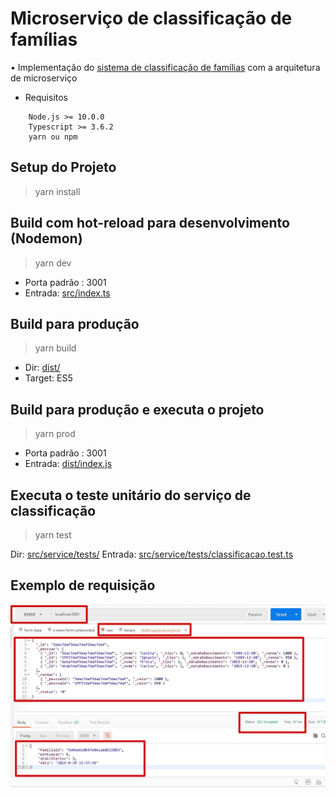 # Microserviço de classificação de famílias 

• Implementação do [sistema de classificação de famílias](https://www.notion.so/Desafio-t-cnico-2f53347cf16a418fb75c67c978ab1a0e "sistema de classificação de famílias") com a arquitetura de microserviço

- Requisitos 

```
    Node.js >= 10.0.0
    Typescript >= 3.6.2
    yarn ou npm
```

## Setup do Projeto 

> yarn install

## Build com hot-reload para desenvolvimento (Nodemon)

> yarn dev 

- Porta padrão : 3001 
- Entrada: [src/index.ts](https://github.com/Thrashattack/desafio-tecnico/src/index.js "src/index.ts")

## Build para produção 

> yarn build 

- Dir: [dist/](https://github.com/Thrashattack/desafio-tecnico/dist "dist/")
- Target: ES5 


## Build para produção e executa o projeto

> yarn prod 

- Porta padrão : 3001 
- Entrada: [dist/index.js](https://github.com/Thrashattack/desafio-tecnico/dist/index.js "dist/index.js")


## Executa o teste unitário do serviço de classificação

> yarn test

Dir: [src/service/tests/](https://github.com/Thrashattack/desafio-tecnico/tree/master/src/service/tests "src/service/tests/")
Entrada: [src/service/tests/classificacao.test.ts](https://github.com/Thrashattack/desafio-tecnico/tree/master/src/service/tests/classificacao.test.ts "src/service/tests/classificacao.test.ts")


## Exemplo de requisição 
![Alt Text](https://github.com/Thrashattack/desafio-tecnico/raw/master/doc/main.jpg)






[src/index.ts]: https://github.com/Thrashattack/desafio-tecnico/tree/master/src/index.ts "src/index.ts"
[dist/index.js]: https://github.com/Thrashattack/desafio-tecnico/dist/index.ts "dist/index.js"
[dist/]: https://github.com/Thrashattack/desafio-tecnico/dist "dist/"
[src/service/tests/]: https://github.com/Thrashattack/desafio-tecnico/tree/master/src/service/tests "src/service/tests/"
[src/service/tests/classificacao.test.ts]: https://github.com/Thrashattack/desafio-tecnico/tree/master/src/service/tests/classificacao.test.ts "src/service/tests/classificacao.test.ts"
[sistema de classificação de famílias]: https://www.notion.so/Desafio-t-cnico-2f53347cf16a418fb75c67c978ab1a0e "sistema de classificação de famílias"